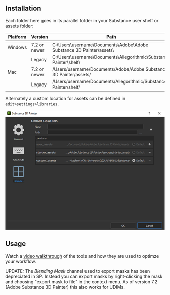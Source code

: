 <h2>Installation</h2>

Each folder here goes in its parallel folder in your Substance user shelf or assets folder: 


| Platform	| Version	      | Path
|-----------|---------------|---------------------------------------------------------------
| Windows	  | 7.2 or newer	| C:\Users\username\Documents\Adobe\Adobe Substance 3D Painter\assets\
|           |  Legacy	      | C:\Users\username\Documents\Allegorithmic\Substance Painter\shelf\
| Mac	      | 7.2 or newer	| /Users/username/Documents/Adobe/Adobe Substance 3D Painter/assets/
|           | Legacy	      |/Users/username/Documents/Allegorithmic/Substance Painter/shelf/

Alternately a custom location for assets can be defined in `edit>settings>libraries`.

![mari1](img/Substance_assets.jpg)

<h2>Usage</h2>
Watch a <a href="https://vimeo.com/469364354">video walkthrough</a> of the tools and how they are used to optimze your workflow.<br>


UPDATE: The *Blending Mask* channel used to export masks has been depreciated in SP. Instead you can export masks by right-clicking the mask and choosing "export mask to file" in the context menu. As of version 7.2 (Adobe Substance 3D Painter) this also works for UDIMs.   

